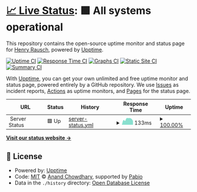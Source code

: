 # [📈 Live Status](https://status.postrausch.tech): <!--live status--> **🟩 All systems operational**

This repository contains the open-source uptime monitor and status page for [Henry Rausch](https://postrausch.tech), powered by [Upptime](https://github.com/upptime/upptime).

[![Uptime CI](https://github.com/hra42/postrausch-uptime/workflows/Uptime%20CI/badge.svg)](https://github.com/hra42/postrausch-uptime/actions?query=workflow%3A%22Uptime+CI%22)
[![Response Time CI](https://github.com/hra42/postrausch-uptime/workflows/Response%20Time%20CI/badge.svg)](https://github.com/hra42/postrausch-uptime/actions?query=workflow%3A%22Response+Time+CI%22)
[![Graphs CI](https://github.com/hra42/postrausch-uptime/workflows/Graphs%20CI/badge.svg)](https://github.com/hra42/postrausch-uptime/actions?query=workflow%3A%22Graphs+CI%22)
[![Static Site CI](https://github.com/hra42/postrausch-uptime/workflows/Static%20Site%20CI/badge.svg)](https://github.com/hra42/postrausch-uptime/actions?query=workflow%3A%22Static+Site+CI%22)
[![Summary CI](https://github.com/hra42/postrausch-uptime/workflows/Summary%20CI/badge.svg)](https://github.com/hra42/postrausch-uptime/actions?query=workflow%3A%22Summary+CI%22)

With [Upptime](https://upptime.js.org), you can get your own unlimited and free uptime monitor and status page, powered entirely by a GitHub repository. We use [Issues](https://github.com/hra42/postrausch-uptime/issues) as incident reports, [Actions](https://github.com/hra42/postrausch-uptime/actions) as uptime monitors, and [Pages](https://status.postrausch.tech) for the status page.

<!--start: status pages-->
<!-- This summary is generated by Upptime (https://github.com/upptime/upptime) -->
<!-- Do not edit this manually, your changes will be overwritten -->
<!-- prettier-ignore -->
| URL | Status | History | Response Time | Uptime |
| --- | ------ | ------- | ------------- | ------ |
| <img alt="" src="https://icons.duckduckgo.com/ip3/null.ico" height="13"> Server Status | 🟩 Up | [server-status.yml](https://github.com/hra42/postrausch-uptime/commits/HEAD/history/server-status.yml) | <details><summary><img alt="Response time graph" src="./graphs/server-status/response-time-week.png" height="20"> 133ms</summary><br><a href="https://status.postrausch.tech/history/server-status"><img alt="Response time 121" src="https://img.shields.io/endpoint?url=https%3A%2F%2Fraw.githubusercontent.com%2Fhra42%2Fpostrausch-uptime%2FHEAD%2Fapi%2Fserver-status%2Fresponse-time.json"></a><br><a href="https://status.postrausch.tech/history/server-status"><img alt="24-hour response time 93" src="https://img.shields.io/endpoint?url=https%3A%2F%2Fraw.githubusercontent.com%2Fhra42%2Fpostrausch-uptime%2FHEAD%2Fapi%2Fserver-status%2Fresponse-time-day.json"></a><br><a href="https://status.postrausch.tech/history/server-status"><img alt="7-day response time 133" src="https://img.shields.io/endpoint?url=https%3A%2F%2Fraw.githubusercontent.com%2Fhra42%2Fpostrausch-uptime%2FHEAD%2Fapi%2Fserver-status%2Fresponse-time-week.json"></a><br><a href="https://status.postrausch.tech/history/server-status"><img alt="30-day response time 121" src="https://img.shields.io/endpoint?url=https%3A%2F%2Fraw.githubusercontent.com%2Fhra42%2Fpostrausch-uptime%2FHEAD%2Fapi%2Fserver-status%2Fresponse-time-month.json"></a><br><a href="https://status.postrausch.tech/history/server-status"><img alt="1-year response time 121" src="https://img.shields.io/endpoint?url=https%3A%2F%2Fraw.githubusercontent.com%2Fhra42%2Fpostrausch-uptime%2FHEAD%2Fapi%2Fserver-status%2Fresponse-time-year.json"></a></details> | <details><summary><a href="https://status.postrausch.tech/history/server-status">100.00%</a></summary><a href="https://status.postrausch.tech/history/server-status"><img alt="All-time uptime 100.00%" src="https://img.shields.io/endpoint?url=https%3A%2F%2Fraw.githubusercontent.com%2Fhra42%2Fpostrausch-uptime%2FHEAD%2Fapi%2Fserver-status%2Fuptime.json"></a><br><a href="https://status.postrausch.tech/history/server-status"><img alt="24-hour uptime 100.00%" src="https://img.shields.io/endpoint?url=https%3A%2F%2Fraw.githubusercontent.com%2Fhra42%2Fpostrausch-uptime%2FHEAD%2Fapi%2Fserver-status%2Fuptime-day.json"></a><br><a href="https://status.postrausch.tech/history/server-status"><img alt="7-day uptime 100.00%" src="https://img.shields.io/endpoint?url=https%3A%2F%2Fraw.githubusercontent.com%2Fhra42%2Fpostrausch-uptime%2FHEAD%2Fapi%2Fserver-status%2Fuptime-week.json"></a><br><a href="https://status.postrausch.tech/history/server-status"><img alt="30-day uptime 100.00%" src="https://img.shields.io/endpoint?url=https%3A%2F%2Fraw.githubusercontent.com%2Fhra42%2Fpostrausch-uptime%2FHEAD%2Fapi%2Fserver-status%2Fuptime-month.json"></a><br><a href="https://status.postrausch.tech/history/server-status"><img alt="1-year uptime 100.00%" src="https://img.shields.io/endpoint?url=https%3A%2F%2Fraw.githubusercontent.com%2Fhra42%2Fpostrausch-uptime%2FHEAD%2Fapi%2Fserver-status%2Fuptime-year.json"></a></details>

<!--end: status pages-->

[**Visit our status website →**](https://status.postrausch.tech)

## 📄 License

- Powered by: [Upptime](https://github.com/upptime/upptime)
- Code: [MIT](./LICENSE) © [Anand Chowdhary](https://anandchowdhary.com), supported by [Pabio](https://pabio.com)
- Data in the `./history` directory: [Open Database License](https://opendatacommons.org/licenses/odbl/1-0/)
